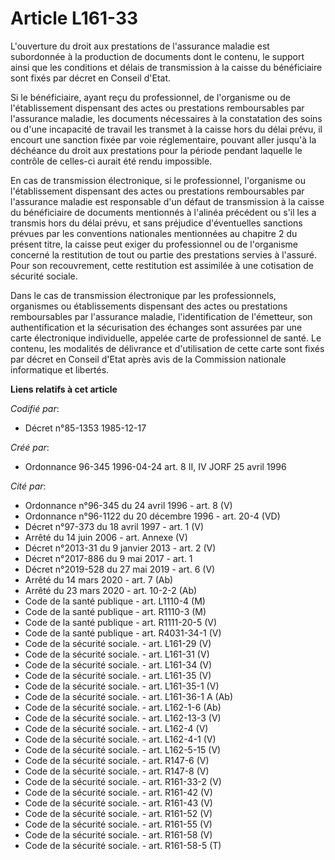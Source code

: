 # Article L161-33

L'ouverture du droit aux prestations de l'assurance maladie est subordonnée à la production de documents dont le contenu, le
support ainsi que les conditions et délais de transmission à la caisse du bénéficiaire sont fixés par décret en Conseil
d'Etat.

Si le bénéficiaire, ayant reçu du professionnel, de l'organisme ou de l'établissement dispensant des actes ou prestations
remboursables par l'assurance maladie, les documents nécessaires à la constatation des soins ou d'une incapacité de travail
les transmet à la caisse hors du délai prévu, il encourt une sanction fixée par voie réglementaire, pouvant aller jusqu'à la
déchéance du droit aux prestations pour la période pendant laquelle le contrôle de celles-ci aurait été rendu impossible.

En cas de transmission électronique, si le professionnel, l'organisme ou l'établissement dispensant des actes ou prestations
remboursables par l'assurance maladie est responsable d'un défaut de transmission à la caisse du bénéficiaire de documents
mentionnés à l'alinéa précédent ou s'il les a transmis hors du délai prévu, et sans préjudice d'éventuelles sanctions prévues
par les conventions nationales mentionnées au chapitre 2 du présent titre, la caisse peut exiger du professionnel ou de
l'organisme concerné la restitution de tout ou partie des prestations servies à l'assuré. Pour son recouvrement, cette
restitution est assimilée à une cotisation de sécurité sociale.

Dans le cas de transmission électronique par les professionnels, organismes ou établissements dispensant des actes ou
prestations remboursables par l'assurance maladie, l'identification de l'émetteur, son authentification et la sécurisation
des échanges sont assurées par une carte électronique individuelle, appelée carte de professionnel de santé. Le contenu, les
modalités de délivrance et d'utilisation de cette carte sont fixés par décret en Conseil d'Etat après avis de la Commission
nationale informatique et libertés.

**Liens relatifs à cet article**

_Codifié par_:

  - Décret n°85-1353 1985-12-17

_Créé par_:

  - Ordonnance 96-345 1996-04-24 art. 8 II, IV JORF 25 avril 1996

_Cité par_:

  - Ordonnance n°96-345 du 24 avril 1996 - art. 8 (V)
  - Ordonnance n°96-1122 du 20 décembre 1996 - art. 20-4 (VD)
  - Décret n°97-373 du 18 avril 1997 - art. 1 (V)
  - Arrêté du 14 juin 2006 - art. Annexe (V)
  - Décret n°2013-31 du 9 janvier 2013 - art. 2 (V)
  - Décret n°2017-886 du 9 mai 2017 - art. 1
  - Décret n°2019-528 du 27 mai 2019 - art. 6 (V)
  - Arrêté du 14 mars 2020 - art. 7 (Ab)
  - Arrêté du 23 mars 2020 - art. 10-2-2 (Ab)
  - Code de la santé publique - art. L1110-4 (M)
  - Code de la santé publique - art. R1110-3 (M)
  - Code de la santé publique - art. R1111-20-5 (V)
  - Code de la santé publique - art. R4031-34-1 (V)
  - Code de la sécurité sociale. - art. L161-29 (V)
  - Code de la sécurité sociale. - art. L161-31 (V)
  - Code de la sécurité sociale. - art. L161-34 (V)
  - Code de la sécurité sociale. - art. L161-35 (V)
  - Code de la sécurité sociale. - art. L161-35-1 (V)
  - Code de la sécurité sociale. - art. L161-36-1 A (Ab)
  - Code de la sécurité sociale. - art. L162-1-6 (Ab)
  - Code de la sécurité sociale. - art. L162-13-3 (V)
  - Code de la sécurité sociale. - art. L162-4 (V)
  - Code de la sécurité sociale. - art. L162-4-1 (V)
  - Code de la sécurité sociale. - art. L162-5-15 (V)
  - Code de la sécurité sociale. - art. R147-6 (V)
  - Code de la sécurité sociale. - art. R147-8 (V)
  - Code de la sécurité sociale. - art. R161-33-2 (V)
  - Code de la sécurité sociale. - art. R161-42 (V)
  - Code de la sécurité sociale. - art. R161-43 (V)
  - Code de la sécurité sociale. - art. R161-52 (V)
  - Code de la sécurité sociale. - art. R161-55 (V)
  - Code de la sécurité sociale. - art. R161-58 (V)
  - Code de la sécurité sociale. - art. R161-58-5 (T)
